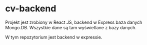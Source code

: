 # cv-backend

Projekt jest zrobiony w React JS, backend w Express baza danych 
Mongo.DB. Wszystkie dane są tam wyświetlane z bazy danych.

W tym repozytorium jest backend w expressie.
